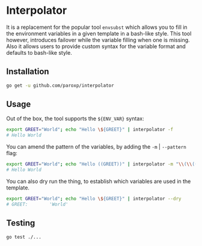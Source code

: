 # Interpolator

It is a replacement for the popular tool `envsubst` which allows you to fill in
the environment variables in a given template in a bash-like style. This tool
however, introduces failover while the variable filling when one is missing.
Also it allows users to provide custom syntax for the variable format and
defaults to bash-like style.

## Installation

```sh
go get -u github.com/paroxp/interpolator
```

## Usage

Out of the box, the tool supports the `${ENV_VAR}` syntax:

```sh
export GREET="World"; echo "Hello \${GREET}" | interpolator -f
# Hello World
```

You can amend the pattern of the variables, by adding the `-m` | `--pattern`
flag:

```sh
export GREET="World"; echo "Hello ((GREET))" | interpolator -m "\\(\\(([A-Z0-9]+)\\)\\)"
# Hello World
```

You can also dry run the thing, to establish which variables are used in the
template.

```sh
export GREET="World"; echo "Hello \${GREET}" | interpolator --dry
# GREET:		'World'
```

## Testing

```sh
go test ./...
```
